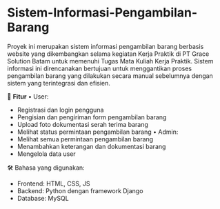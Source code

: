 # Sistem-Informasi-Pengambilan-Barang

Proyek ini merupakan sistem informasi pengambilan barang berbasis website yang dikembangkan selama kegiatan Kerja Praktik di PT Grace Solution Batam untuk memenuhi Tugas Mata Kuliah Kerja Praktik. Sistem informasi ini direncanakan bertujuan untuk menggantikan proses pengambilan barang yang dilakukan secara manual sebelumnya dengan sistem yang terintegrasi dan efisien.

🚀 **Fitur**
• User:
- Registrasi dan login pengguna
- Pengisian dan pengiriman form pengambilan barang
- Upload foto dokumentasi serah terima barang
- Melihat status permintaan pengambilan barang
• Admin:
- Melihat semua permintaan pengambilan barang
- Menambahkan keterangan dan dokumentasi barang
- Mengelola data user

🛠️ Bahasa yang digunakan:
- Frontend: HTML, CSS, JS
- Backend: Python dengan framework Django
- Database: MySQL
